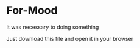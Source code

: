 # For-Mood
It was necessary to doing something


Just download this file and open it in your browser 
